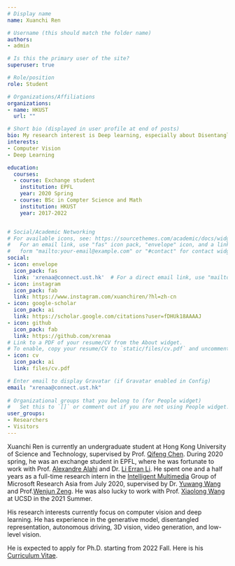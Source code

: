 ```yaml
---
# Display name
name: Xuanchi Ren

# Username (this should match the folder name)
authors:
- admin

# Is this the primary user of the site?
superuser: true

# Role/position
role: Student

# Organizations/Affiliations
organizations:
- name: HKUST
  url: ""

# Short bio (displayed in user profile at end of posts)
bio: My research interest is Deep learning, especially about Disentanglement and Generative Model.
interests:
- Computer Vision
- Deep Learning

education:
  courses:
  - course: Exchange student
    institution: EPFL
    year: 2020 Spring
  - course: BSc in Compter Science and Math
    institution: HKUST
    year: 2017-2022


# Social/Academic Networking
# For available icons, see: https://sourcethemes.com/academic/docs/widgets/#icons
#   For an email link, use "fas" icon pack, "envelope" icon, and a link in the
#   form "mailto:your-email@example.com" or "#contact" for contact widget.
social:
- icon: envelope
  icon_pack: fas
  link: 'xrenaa@connect.ust.hk'  # For a direct email link, use "mailto:test@example.org".
- icon: instagram
  icon_pack: fab
  link: https://www.instagram.com/xuanchiren/?hl=zh-cn
- icon: google-scholar
  icon_pack: ai
  link: https://scholar.google.com/citations?user=fDHUk18AAAAJ
- icon: github
  icon_pack: fab
  link: https://github.com/xrenaa
# Link to a PDF of your resume/CV from the About widget.
# To enable, copy your resume/CV to `static/files/cv.pdf` and uncomment the lines below.  
- icon: cv
  icon_pack: ai
  link: files/cv.pdf

# Enter email to display Gravatar (if Gravatar enabled in Config)
email: "xrenaa@connect.ust.hk"
  
# Organizational groups that you belong to (for People widget)
#   Set this to `[]` or comment out if you are not using People widget.  
user_groups:
- Researchers
- Visitors
---
```


Xuanchi Ren is currently an undergraduate student at Hong Kong University of Science and Technology, supervised by Prof. [Qifeng Chen](https://cqf.io/). During 2020 spring, he was an exchange student in EPFL, where he was fortunate to work with Prof. [Alexandre Alahi](https://people.epfl.ch/alexandre.alahi?lang=en) and Dr. [Li Erran Li](http://www.cs.columbia.edu/~lierranli/). He spent one and a half years as a full-time research intern in the [Intelligent Multimedia](https://www.microsoft.com/en-us/research/group/internet-media/) Group of Microsoft Research Asia from July 2020, supervised by Dr. [Yuwang Wang](https://www.microsoft.com/en-us/research/people/yuwwan/) and Prof.[Wenjun Zeng](https://www.microsoft.com/en-us/research/people/wezeng/). He was also lucky to work with Prof. [Xiaolong Wang](https://xiaolonw.github.io/) at UCSD in the 2021 Summer. 

His research interests currently focus on computer vision and deep learning. He has experience in the generative model, disentangled representation, autonomous driving, 3D vision, video generation, and low-level vision.

He is expected to apply for Ph.D. starting from 2022 Fall. Here is his [Curriculum Vitae](http://xuanchiren.com/files/cv.pdf).